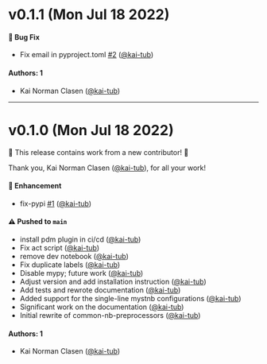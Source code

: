 # v0.1.1 (Mon Jul 18 2022)

#### 🐛 Bug Fix

- Fix email in pyproject.toml [#2](https://github.com/kai-tub/common-nb-preprocessors/pull/2) ([@kai-tub](https://github.com/kai-tub))

#### Authors: 1

- Kai Norman Clasen ([@kai-tub](https://github.com/kai-tub))

---

# v0.1.0 (Mon Jul 18 2022)

:tada: This release contains work from a new contributor! :tada:

Thank you, Kai Norman Clasen ([@kai-tub](https://github.com/kai-tub)), for all your work!

#### 🚀 Enhancement

- fix-pypi [#1](https://github.com/kai-tub/common-nb-preprocessors/pull/1) ([@kai-tub](https://github.com/kai-tub))

#### ⚠️ Pushed to `main`

- install pdm plugin in ci/cd ([@kai-tub](https://github.com/kai-tub))
- Fix act script ([@kai-tub](https://github.com/kai-tub))
- remove dev notebook ([@kai-tub](https://github.com/kai-tub))
- Fix duplicate labels ([@kai-tub](https://github.com/kai-tub))
- Disable mypy; future work ([@kai-tub](https://github.com/kai-tub))
- Adjust version and add installation instruction ([@kai-tub](https://github.com/kai-tub))
- Add tests and rewrote documentation ([@kai-tub](https://github.com/kai-tub))
- Added support for the single-line mystnb configurations ([@kai-tub](https://github.com/kai-tub))
- Significant work on the documentation ([@kai-tub](https://github.com/kai-tub))
- Initial rewrite of common-nb-preprocessors ([@kai-tub](https://github.com/kai-tub))

#### Authors: 1

- Kai Norman Clasen ([@kai-tub](https://github.com/kai-tub))

